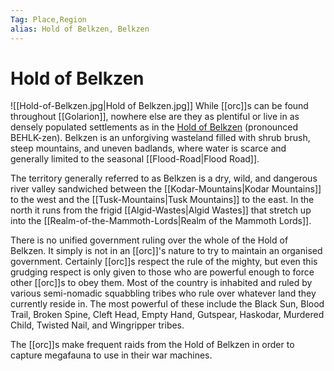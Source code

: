 ```yaml
---
Tag: Place,Region
alias: Hold of Belkzen, Belkzen
---
```

# Hold of Belkzen
![[Hold-of-Belkzen.jpg|Hold of Belkzen.jpg]]
While [[orc]]s can be found throughout [[Golarion]], nowhere else are they as plentiful or live in as densely populated settlements as in the [Hold of Belkzen](https://pathfinderwiki.com/wiki/Hold_of_Belkzen) (pronounced BEHLK-zen). Belkzen is an unforgiving wasteland filled with shrub brush, steep mountains, and uneven badlands, where water is scarce and generally limited to the seasonal [[Flood-Road|Flood Road]].

The territory generally referred to as Belkzen is a dry, wild, and dangerous river valley sandwiched between the [[Kodar-Mountains|Kodar Mountains]] to the west and the [[Tusk-Mountains|Tusk Mountains]] to the east. In the north it runs from the frigid [[Algid-Wastes|Algid Wastes]] that stretch up into the [[Realm-of-the-Mammoth-Lords|Realm of the Mammoth Lords]].

There is no unified government ruling over the whole of the Hold of Belkzen. It simply is not in an [[orc]]'s nature to try to maintain an organised government. Certainly [[orc]]s respect the rule of the mighty, but even this grudging respect is only given to those who are powerful enough to force other [[orc]]s to obey them. Most of the country is inhabited and ruled by various semi-nomadic squabbling tribes who rule over whatever land they currently reside in. The most powerful of these include the Black Sun, Blood Trail, Broken Spine, Cleft Head, Empty Hand, Gutspear, Haskodar, Murdered Child, Twisted Nail, and Wingripper tribes.

The [[orc]]s make frequent raids from the Hold of Belkzen in order to capture megafauna to use in their war machines. 